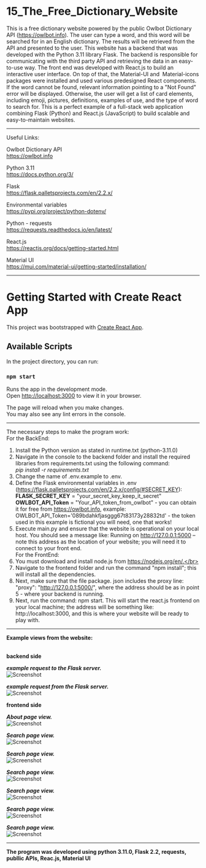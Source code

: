 # 15_The_Free_Dictionary_Website
This is a free dictionary website powered by the public Owlbot Dictionary API (https://owlbot.info). The user can type a word, and this word will be searched for in an English dictionary. The results will be retrieved from the API and presented to the user. This website has a backend that was developed with the Python 3.11 library Flask. The backend is responsible for communicating with the third party API and retrieving the data in an easy-to-use way. The front end was developed with React.js to build an interactive user interface. On top of that, the Material-UI and  Material-icons packages were installed and used various predesigned React components. If the word cannot be found, relevant information pointing to a "Not Found" error will be displayed. Otherwise, the user will get a list of card elements, including emoji, pictures, definitions, examples of use, and the type of word to search for. This is a perfect example of a full-stack web application combining Flask (Python) and React.js (JavaScript) to build scalable and easy-to-maintain websites.
  
     
---  
 
Useful Links:</br> 
 
 
Owlbot Dictionary API</br>
https://owlbot.info</br>

Python 3.11</br>
https://docs.python.org/3/</br>

Flask</br>
https://flask.palletsprojects.com/en/2.2.x/</br>  

Environmental variables</br>
https://pypi.org/project/python-dotenv/</br> 

Python - requests</br>
https://requests.readthedocs.io/en/latest/</br>

React.js</br>
https://reactjs.org/docs/getting-started.html</br>

Material UI</br>
https://mui.com/material-ui/getting-started/installation/</br>

--- 

# Getting Started with Create React App

This project was bootstrapped with [Create React App](https://github.com/facebook/create-react-app).

## Available Scripts

In the project directory, you can run:

### `npm start`

Runs the app in the development mode.\
Open [http://localhost:3000](http://localhost:3000) to view it in your browser.

The page will reload when you make changes.\
You may also see any lint errors in the console.

--- 

The necessary steps to make the program work:</br>
For the BackEnd: </br>
1. Install the Python version as stated in runtime.txt (python-3.11.0)</br>
2. Navigate in the console to the backend folder and install the required libraries from requirements.txt using the following command: </br>
*pip install -r requirements.txt*</br>
3. Change the name of .env.example to .env.</br>
4. Define the Flask environmental variables in .env (https://flask.palletsprojects.com/en/2.2.x/config/#SECRET_KEY):</br>
**FLASK_SECRET_KEY** = "your_secret_key_keep_it_secret"</br>
**OWLBOT_API_Token** = "Your_API_token_from_owlbot" - you can obtain it for free from https://owlbot.info, example: OWLBOT_API_Token='089bdahkfjasggg67t83173y28832td' - the token used in this example is fictional you will need, one that works!</br>
5. Execute main.py and ensure that the website is operational on your local host. You should see a message like: Running on http://127.0.0.1:5000 – note this address as the location of your website; you will need it to connect to your front end.</br>
For the FrontEnd: </br>
6. You must download and install node.js from https://nodejs.org/en/.</br>
7. Navigate to the frontend folder and run the command "npm install"; this will install all the dependencies.</br>
8. Next, make sure that the file package. json includes the proxy line: "proxy": "http://127.0.0.1:5000/", where the address should be as in point 5 - where your backend is running.</br>
9. Next, run the command: npm start. This will start the react.js frontend on your local machine; the address will be something like: http://localhost:3000, and this is where your website will be ready to play with.</br>

---

**Example views from the website:**</br>
</br>


**backend side** 


***example request to the Flask server.***</br>
![Screenshot](docs/img/01_img.png)</br>

***example request from the Flask server.***</br>
![Screenshot](docs/img/02_img.png)</br>



**frontend side**

***About page view.***</br>
![Screenshot](docs/img/03_img.png)</br>

***Search page view.***</br>
![Screenshot](docs/img/04_img.png)</br>

***Search page view.***</br>
![Screenshot](docs/img/05_img.png)</br>

***Search page view.***</br>
![Screenshot](docs/img/06_img.png)</br>

***Search page view.***</br>
![Screenshot](docs/img/07_img.png)</br>

***Search page view.***</br>
![Screenshot](docs/img/08_img.png)</br>

***Search page view.***</br>
![Screenshot](docs/img/09_img.png)</br>


---


**The program was developed using python 3.11.0, Flask 2.2, requests, publlic APIs, Reac.js, Material UI**
